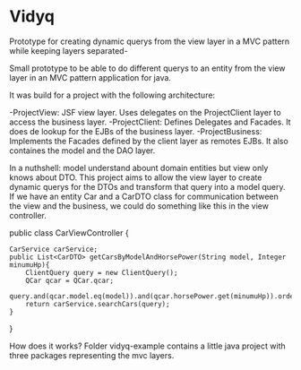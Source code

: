 # Vidyq
Prototype for creating dynamic querys from the view layer in a MVC pattern while keeping layers separated-

Small prototype to be able to do different querys to an entity from the view layer in an MVC pattern application for java.

It was build for a project with the following architecture:

-ProjectView: JSF view layer. Uses delegates on the ProjectClient layer to access the business layer. 
-ProjectClient: Defines Delegates and Facades. It does de lookup for the EJBs of the business layer. 
-ProjectBusiness: Implements the Facades defined by the client layer as remotes EJBs. It also containes the model and the DAO layer. 

In a nuthshell: model understand abount domain entities but view only knows about DTO. This project aims to allow the view layer to create dynamic querys for the DTOs and transform that query into a model query. If we have an entity Car and a CarDTO class for communication between the view and the business, we could do something like this in the view controller.

public class CarViewController {

	CarService carService;
	public List<CarDTO> getCarsByModelAndHorsePower(String model, Integer minumuHp){
		ClientQuery query = new ClientQuery();
		QCar qcar = QCar.qcar;
		query.and(qcar.model.eq(model)).and(qcar.horsePower.get(minumuHp)).orderBy(qcar.orderByHorsePower(OrderEnum.ASC));
		return carService.searchCars(query);
	}
}


How does it works?
Folder vidyq-example contains a little java project with three packages representing the mvc layers. 
